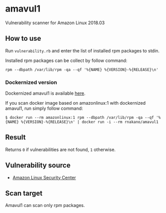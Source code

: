 # amavul1
Vulnerability scanner for Amazon Linux 2018.03

## How to use

Run `vulnerability.rb` and enter the list of installed rpm packages to stdin.

Installed rpm packages can be collect by follow command:

```
rpm --dbpath /var/lib/rpm -qa --qf '%{NAME} %{VERSION}-%{RELEASE}\n'
```

### Dockernized version

Dockernized amavul1 is available [here](https://hub.docker.com/r/rnakano/amavul1).

If you scan docker image based on amazonlinux:1 with dockernized amavul1, run simply follow command:

```
$ docker run --rm amazonlinux:1 rpm --dbpath /var/lib/rpm -qa --qf '%{NAME} %{VERSION}-%{RELEASE}\n' | docker run -i --rm rnakano/amavul1
```

## Result

Returns `0` if vulnerabilities are not found, `1` otherwise.

## Vulnerability source

* [Amazon Linux Security Center](https://alas.aws.amazon.com/)

## Scan target

Amavul1 can scan only rpm packages.

